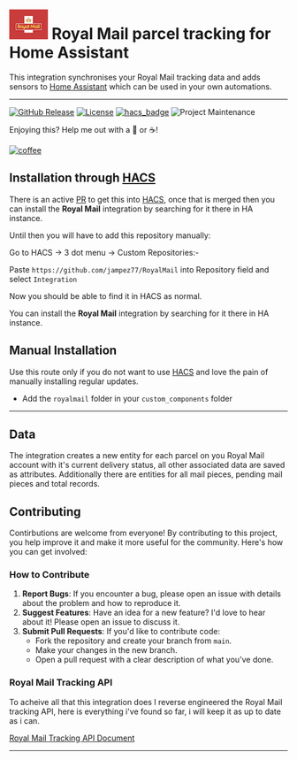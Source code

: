# ![Logo](https://github.com/jampez77/RoyalMail/blob/main/logo.png "Royal Mail Logo") Royal Mail parcel tracking for Home Assistant

This integration synchronises your Royal Mail tracking data and adds sensors to [Home Assistant](https://www.home-assistant.io/) which can be used in your own automations.

---

[![GitHub Release][releases-shield]][releases]
[![License][license-shield]](LICENSE.md)
[![hacs_badge](https://img.shields.io/badge/HACS-Default-orange.svg?style=for-the-badge)](https://github.com/custom-components/hacs)
![Project Maintenance][maintenance-shield]


Enjoying this? Help me out with a :beers: or :coffee:!

[![coffee](https://www.buymeacoffee.com/assets/img/custom_images/black_img.png)](https://www.buymeacoffee.com/whenitworks)


## Installation through [HACS](https://hacs.xyz/)

There is an active [PR](https://github.com/hacs/default/pull/2647) to get this into [HACS](https://hacs.xyz/), once that is merged then you can install the **Royal Mail** integration by searching for it there in HA instance.

Until then you will have to add this repository manually:

Go to HACS -> 3 dot menu -> Custom Repositories:- 

Paste `https://github.com/jampez77/RoyalMail` into Repository field and select `Integration`

Now you should be able to find it in HACS as normal.

You can install the **Royal Mail** integration by searching for it there in HA instance.

## Manual Installation
Use this route only if you do not want to use [HACS](https://hacs.xyz/) and love the pain of manually installing regular updates.
* Add the `royalmail` folder in your `custom_components` folder

---
## Data 
The integration creates a new entity for each parcel on you Royal Mail account with it's current delivery status, all other associated data are saved as attributes. Additionally there are entities for all mail pieces, pending mail pieces and total records.

## Contributing

Contirbutions are welcome from everyone! By contributing to this project, you help improve it and make it more useful for the community. Here's how you can get involved:

### How to Contribute

1. **Report Bugs**: If you encounter a bug, please open an issue with details about the problem and how to reproduce it.
2. **Suggest Features**: Have an idea for a new feature? I'd love to hear about it! Please open an issue to discuss it.
3. **Submit Pull Requests**: If you'd like to contribute code:
   - Fork the repository and create your branch from `main`.
   - Make your changes in the new branch.
   - Open a pull request with a clear description of what you’ve done.

### Royal Mail Tracking API
To acheive all that this integration does I reverse engineered the Royal Mail tracking API, here is everything i've found so far, i will keep it as up to date as i can.

[Royal Mail Tracking API Document](https://github.com/jampez77/RoyalMail/blob/main/api.md)

---

[commits-shield]: https://img.shields.io/github/commit-activity/y/jampez77/RoyalMail.svg?style=for-the-badge
[commits]: https://github.com/jampez77/RoyalMail/commits/main
[license-shield]: https://img.shields.io/github/license/jampez77/RoyalMail.svg?style=for-the-badge
[maintenance-shield]: https://img.shields.io/badge/Maintainer-Jamie%20Nandhra--Pezone-blue
[releases-shield]: https://img.shields.io/github/v/release/jampez77/RoyalMail.svg?style=for-the-badge
[releases]: https://github.com/jampez77/RoyalMail/releases 
